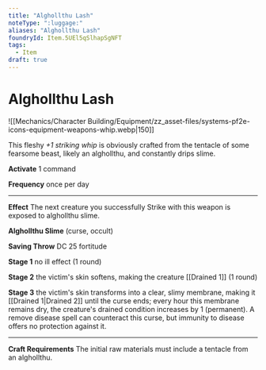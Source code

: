 ```yaml
---
title: "Alghollthu Lash"
noteType: ":luggage:"
aliases: "Alghollthu Lash"
foundryId: Item.5UEl5qSlhapSgNFT
tags:
  - Item
draft: true
---
```


# Alghollthu Lash
![[Mechanics/Character Building/Equipment/zz_asset-files/systems-pf2e-icons-equipment-weapons-whip.webp|150]]

This fleshy _+1 striking whip_ is obviously crafted from the tentacle of some fearsome beast, likely an alghollthu, and constantly drips slime.

**Activate** 1 command

**Frequency** once per day

* * *

**Effect** The next creature you successfully Strike with this weapon is exposed to alghollthu slime.

**Alghollthu Slime** (curse, occult)

**Saving Throw** DC 25 fortitude

**Stage 1** no ill effect (1 round)

**Stage 2** the victim's skin softens, making the creature [[Drained 1]] (1 round)

**Stage 3** the victim's skin transforms into a clear, slimy membrane, making it [[Drained 1|Drained 2]] until the curse ends; every hour this membrane remains dry, the creature's drained condition increases by 1 (permanent). A remove disease spell can counteract this curse, but immunity to disease offers no protection against it.

* * *

**Craft Requirements** The initial raw materials must include a tentacle from an alghollthu.
